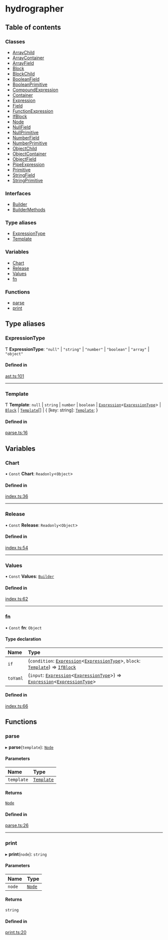 # hydrographer

## Table of contents

### Classes

- [ArrayChild](classes/arraychild.md)
- [ArrayContainer](classes/arraycontainer.md)
- [ArrayField](classes/arrayfield.md)
- [Block](classes/block.md)
- [BlockChild](classes/blockchild.md)
- [BooleanField](classes/booleanfield.md)
- [BooleanPrimitive](classes/booleanprimitive.md)
- [CompoundExpression](classes/compoundexpression.md)
- [Container](classes/container.md)
- [Expression](classes/expression.md)
- [Field](classes/field.md)
- [FunctionExpression](classes/functionexpression.md)
- [IfBlock](classes/ifblock.md)
- [Node](classes/node.md)
- [NullField](classes/nullfield.md)
- [NullPrimitive](classes/nullprimitive.md)
- [NumberField](classes/numberfield.md)
- [NumberPrimitive](classes/numberprimitive.md)
- [ObjectChild](classes/objectchild.md)
- [ObjectContainer](classes/objectcontainer.md)
- [ObjectField](classes/objectfield.md)
- [PipeExpression](classes/pipeexpression.md)
- [Primitive](classes/primitive.md)
- [StringField](classes/stringfield.md)
- [StringPrimitive](classes/stringprimitive.md)

### Interfaces

- [Builder](interfaces/builder.md)
- [BuilderMethods](interfaces/buildermethods.md)

### Type aliases

- [ExpressionType](modules.md#expressiontype)
- [Template](modules.md#template)

### Variables

- [Chart](modules.md#chart)
- [Release](modules.md#release)
- [Values](modules.md#values)
- [fn](modules.md#fn)

### Functions

- [parse](modules.md#parse)
- [print](modules.md#print)

## Type aliases

### ExpressionType

Ƭ **ExpressionType**: ``"null"`` \| ``"string"`` \| ``"number"`` \| ``"boolean"`` \| ``"array"`` \| ``"object"``

#### Defined in

[ast.ts:101](https://github.com/k8ts/hydrographer/blob/main/src/ast.ts#L101)

___

### Template

Ƭ **Template**: ``null`` \| `string` \| `number` \| `boolean` \| [`Expression`](classes/expression.md)<[`ExpressionType`](modules.md#expressiontype)\> \| [`Block`](classes/block.md) \| [`Template`](modules.md#template)[] \| { [key: string]: [`Template`](modules.md#template);  }

#### Defined in

[parse.ts:16](https://github.com/k8ts/hydrographer/blob/main/src/parse.ts#L16)

## Variables

### Chart

• `Const` **Chart**: `Readonly`<`Object`\>

#### Defined in

[index.ts:36](https://github.com/k8ts/hydrographer/blob/main/src/index.ts#L36)

___

### Release

• `Const` **Release**: `Readonly`<`Object`\>

#### Defined in

[index.ts:54](https://github.com/k8ts/hydrographer/blob/main/src/index.ts#L54)

___

### Values

• `Const` **Values**: [`Builder`](interfaces/builder.md)

#### Defined in

[index.ts:62](https://github.com/k8ts/hydrographer/blob/main/src/index.ts#L62)

___

### fn

• `Const` **fn**: `Object`

#### Type declaration

| Name | Type |
| :------ | :------ |
| `if` | (`condition`: [`Expression`](classes/expression.md)<[`ExpressionType`](modules.md#expressiontype)\>, `block`: [`Template`](modules.md#template)) => [`IfBlock`](classes/ifblock.md) |
| `toYaml` | (`input`: [`Expression`](classes/expression.md)<[`ExpressionType`](modules.md#expressiontype)\>) => [`Expression`](classes/expression.md)<[`ExpressionType`](modules.md#expressiontype)\> |

#### Defined in

[index.ts:66](https://github.com/k8ts/hydrographer/blob/main/src/index.ts#L66)

## Functions

### parse

▸ **parse**(`template`): [`Node`](classes/node.md)

#### Parameters

| Name | Type |
| :------ | :------ |
| `template` | [`Template`](modules.md#template) |

#### Returns

[`Node`](classes/node.md)

#### Defined in

[parse.ts:26](https://github.com/k8ts/hydrographer/blob/main/src/parse.ts#L26)

___

### print

▸ **print**(`node`): `string`

#### Parameters

| Name | Type |
| :------ | :------ |
| `node` | [`Node`](classes/node.md) |

#### Returns

`string`

#### Defined in

[print.ts:20](https://github.com/k8ts/hydrographer/blob/main/src/print.ts#L20)
